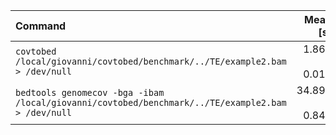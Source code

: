 | Command | Mean [s] | Min [s] | Max [s] | Relative |
|:---|---:|---:|---:|---:|
| `covtobed /local/giovanni/covtobed/benchmark/../TE/example2.bam > /dev/null` | 1.863 ± 0.015 | 1.854 | 1.893 | 1.00 |
| `bedtools genomecov -bga -ibam /local/giovanni/covtobed/benchmark/../TE/example2.bam > /dev/null` | 34.897 ± 0.849 | 34.343 | 36.610 | 18.73 ± 0.48 |
